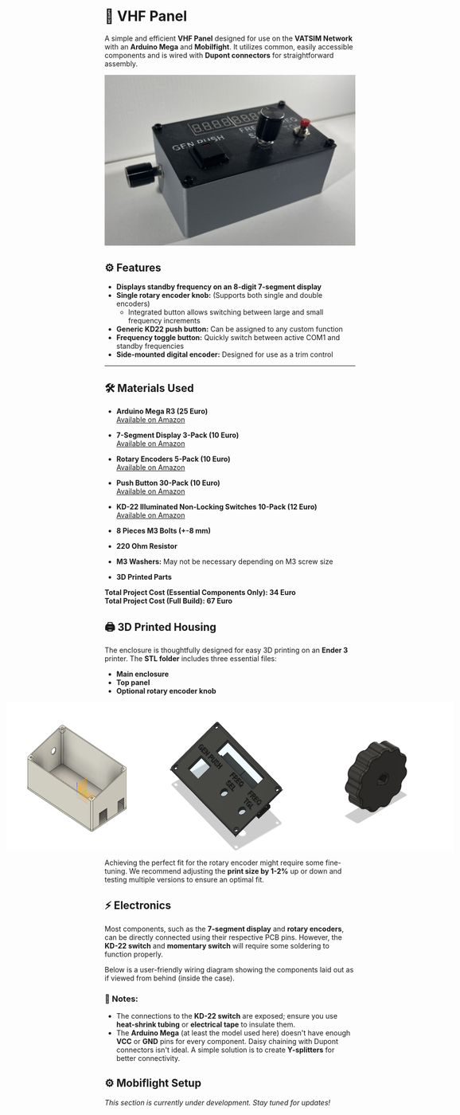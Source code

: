 # 📡 VHF Panel
A simple and efficient **VHF Panel** designed for use on the **VATSIM Network** with an **Arduino Mega** and **Mobilfight**. It utilizes common, easily accessible components and is wired with **Dupont connectors** for straightforward assembly.

![VHF Panel Image](images/main.jpeg)

## ⚙️ Features  
- **Displays standby frequency on an 8-digit 7-segment display**
- **Single rotary encoder knob:** (Supports both single and double encoders)
  - Integrated button allows switching between large and small frequency increments
- **Generic KD22 push button:** Can be assigned to any custom function
- **Frequency toggle button:** Quickly switch between active COM1 and standby frequencies
- **Side-mounted digital encoder:** Designed for use as a trim control

---

## 🛠️ Materials Used

- **Arduino Mega R3 (25 Euro)**  
  [Available on Amazon](https://www.amazon.de/-/en/dp/B09F9VJBZX?_encoding=UTF8&psc=1)

- **7-Segment Display 3-Pack (10 Euro)**  
  [Available on Amazon](https://www.amazon.de/-/en/AZDelivery-MAX7219-TM1637-Compatible-Raspberry/dp/B07Z7RHD2J)

- **Rotary Encoders 5-Pack (10 Euro)**  
  [Available on Amazon](https://www.amazon.de/-/en/KY-040-Encoder-Automotive-Electronics-Multimedia/dp/B09726Y8RB)

- **Push Button 30-Pack (10 Euro)**  
  [Available on Amazon](https://www.amazon.de/-/en/RUNCCI-YUN-Pieces-Momentary-Button-Railway/dp/B08P4DD2BP)

- **KD-22 Illuminated Non-Locking Switches 10-Pack (12 Euro)**  
  [Available on Amazon](https://www.amazon.com/Locking-Button-Switch-19x19mm-Illuminated/dp/B07CXN14QV?th=1)

- **8 Pieces M3 Bolts (+-8 mm)**
- **220 Ohm Resistor**
- **M3 Washers:** May not be necessary depending on M3 screw size
- **3D Printed Parts**

**Total Project Cost (Essential Components Only): 34 Euro**  
**Total Project Cost (Full Build): 67 Euro**


## 🖨️ 3D Printed Housing
The enclosure is thoughtfully designed for easy 3D printing on an **Ender 3** printer. The **STL folder** includes three essential files:
- **Main enclosure**
- **Top panel**
- **Optional rotary encoder knob**

<div style="display: flex; justify-content: center;">
  <img src="images/Enclosure.png" alt="Enclosure" width="300" height="300">
  <img src="images/Top panel.png" alt="Top Panel" width="300" height="300">
  <img src="images/knob.png" alt="Rotary Knob" width="300" height="300">
</div>

Achieving the perfect fit for the rotary encoder might require some fine-tuning. We recommend adjusting the **print size by 1-2%** up or down and testing multiple versions to ensure an optimal fit.



## ⚡ Electronics
Most components, such as the **7-segment display** and **rotary encoders**, can be directly connected using their respective PCB pins. However, the **KD-22 switch** and **momentary switch** will require some soldering to function properly.

Below is a user-friendly wiring diagram showing the components laid out as if viewed from behind (inside the case).

### 📌 Notes:
- The connections to the **KD-22 switch** are exposed; ensure you use **heat-shrink tubing** or **electrical tape** to insulate them.
- The **Arduino Mega** (at least the model used here) doesn't have enough **VCC** or **GND** pins for every component. Daisy chaining with Dupont connectors isn't ideal. A simple solution is to create **Y-splitters** for better connectivity.



## ⚙️ Mobiflight Setup
*This section is currently under development. Stay tuned for updates!*




